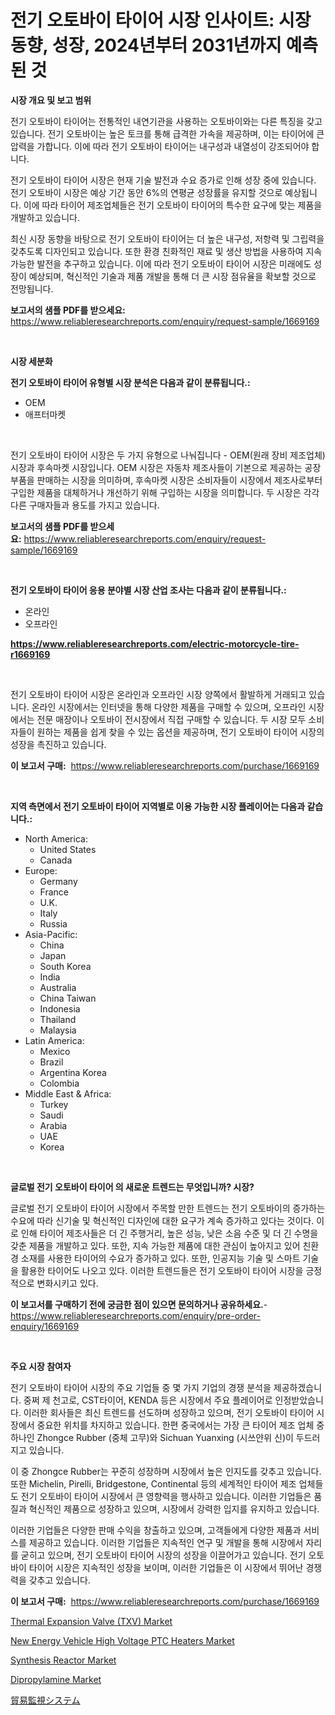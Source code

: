 <p><h1>전기 오토바이 타이어 시장 인사이트: 시장 동향, 성장, 2024년부터 2031년까지 예측된 것</h1></p><p><strong>시장 개요 및 보고 범위</strong></p>
<p><p>전기 오토바이 타이어는 전통적인 내연기관을 사용하는 오토바이와는 다른 특징을 갖고 있습니다. 전기 오토바이는 높은 토크를 통해 급격한 가속을 제공하며, 이는 타이어에 큰 압력을 가합니다. 이에 따라 전기 오토바이 타이어는 내구성과 내열성이 강조되어야 합니다.</p><p>전기 오토바이 타이어 시장은 현재 기술 발전과 수요 증가로 인해 성장 중에 있습니다. 전기 오토바이 시장은 예상 기간 동안 6%의 연평균 성장률을 유지할 것으로 예상됩니다. 이에 따라 타이어 제조업체들은 전기 오토바이 타이어의 특수한 요구에 맞는 제품을 개발하고 있습니다.</p><p>최신 시장 동향을 바탕으로 전기 오토바이 타이어는 더 높은 내구성, 저항력 및 그립력을 갖추도록 디자인되고 있습니다. 또한 환경 친화적인 재료 및 생산 방법을 사용하여 지속 가능한 발전을 추구하고 있습니다. 이에 따라 전기 오토바이 타이어 시장은 미래에도 성장이 예상되며, 혁신적인 기술과 제품 개발을 통해 더 큰 시장 점유율을 확보할 것으로 전망됩니다.</p></p>
<p><strong>보고서의 샘플 PDF를 받으세요:</strong> <a href="https://www.reliableresearchreports.com/enquiry/request-sample/1669169">https://www.reliableresearchreports.com/enquiry/request-sample/1669169</a></p>
<p>&nbsp;</p>
<p><strong>시장 세분화</strong></p>
<p><strong>전기 오토바이 타이어 유형별 시장 분석은 다음과 같이 분류됩니다.:</strong></p>
<p><ul><li>OEM</li><li>애프터마켓</li></ul></p>
<p>&nbsp;</p>
<p><p>전기 오토바이 타이어 시장은 두 가지 유형으로 나눠집니다 - OEM(원래 장비 제조업체) 시장과 후속마켓 시장입니다. OEM 시장은 자동차 제조사들이 기본으로 제공하는 공장 부품을 판매하는 시장을 의미하며, 후속마켓 시장은 소비자들이 시장에서 제조사로부터 구입한 제품을 대체하거나 개선하기 위해 구입하는 시장을 의미합니다. 두 시장은 각각 다른 구매자들과 용도를 가지고 있습니다.</p></p>
<p><strong>보고서의 샘플 PDF를 받으세요:</strong>&nbsp;<a href="https://www.reliableresearchreports.com/enquiry/request-sample/1669169">https://www.reliableresearchreports.com/enquiry/request-sample/1669169</a></p>
<p>&nbsp;</p>
<p><strong> 전기 오토바이 타이어 응용 분야별 시장 산업 조사는 다음과 같이 분류됩니다.:</strong></p>
<p><ul><li>온라인</li><li>오프라인</li></ul></p>
<p><strong><a href="https://www.reliableresearchreports.com/electric-motorcycle-tire-r1669169">https://www.reliableresearchreports.com/electric-motorcycle-tire-r1669169</a></strong></p>
<p>&nbsp;</p>
<p><p>전기 오토바이 타이어 시장은 온라인과 오프라인 시장 양쪽에서 활발하게 거래되고 있습니다. 온라인 시장에서는 인터넷을 통해 다양한 제품을 구매할 수 있으며, 오프라인 시장에서는 전문 매장이나 오토바이 전시장에서 직접 구매할 수 있습니다. 두 시장 모두 소비자들이 원하는 제품을 쉽게 찾을 수 있는 옵션을 제공하며, 전기 오토바이 타이어 시장의 성장을 촉진하고 있습니다.</p></p>
<p><strong>이 보고서 구매:</strong>&nbsp; <a href="https://www.reliableresearchreports.com/purchase/1669169">https://www.reliableresearchreports.com/purchase/1669169</a></p>
<p>&nbsp;</p>
<p><strong>지역 측면에서 전기 오토바이 타이어 지역별로 이용 가능한 시장 플레이어는 다음과 같습니다.:</strong></p>
<p><ul>
    <li>
        North America:
        <ul>
            <li>United States</li>
            <li>Canada</li>
        </ul>
    </li>
    <li>
        Europe:
        <ul>
            <li>Germany</li>
            <li>France</li>
            <li>U.K.</li>
            <li>Italy</li>
            <li>Russia</li>
        </ul>
    </li>
    <li>
        Asia-Pacific:
        <ul>
            <li>China</li>
            <li>Japan</li>
            <li>South Korea</li>
            <li>India</li>
            <li>Australia</li>
            <li>China Taiwan</li>
            <li>Indonesia</li>
            <li>Thailand</li>
            <li>Malaysia</li>
        </ul>
    </li>
    <li>
        Latin America:
        <ul>
            <li>Mexico</li>
            <li>Brazil</li>
            <li>Argentina Korea</li>
            <li>Colombia</li>
        </ul>
    </li>
    <li>
        Middle East & Africa:
        <ul>
            <li>Turkey</li>
            <li>Saudi</li>
            <li>Arabia</li>
            <li>UAE</li>
            <li>Korea</li>
        </ul>
    </li>
    </ul></p>
<p>&nbsp;</p>
<p><strong>글로벌 전기 오토바이 타이어 의 새로운 트렌드는 무엇입니까? 시장?</strong></p>
<p><p>글로벌 전기 오토바이 타이어 시장에서 주목할 만한 트렌드는 전기 오토바이의 증가하는 수요에 따라 신기술 및 혁신적인 디자인에 대한 요구가 계속 증가하고 있다는 것이다. 이로 인해 타이어 제조사들은 더 긴 주행거리, 높은 성능, 낮은 소음 수준 및 더 긴 수명을 갖춘 제품을 개발하고 있다. 또한, 지속 가능한 제품에 대한 관심이 높아지고 있어 친환경 소재를 사용한 타이어의 수요가 증가하고 있다. 또한, 인공지능 기술 및 스마트 기술을 활용한 타이어도 나오고 있다. 이러한 트렌드들은 전기 오토바이 타이어 시장을 긍정적으로 변화시키고 있다.</p></p>
<p><strong>이 보고서를 구매하기 전에 궁금한 점이 있으면 문의하거나 공유하세요.</strong>- <a href="https://www.reliableresearchreports.com/enquiry/pre-order-enquiry/1669169">https://www.reliableresearchreports.com/enquiry/pre-order-enquiry/1669169</a></p>
<p>&nbsp;</p>
<p><strong>주요 시장 참여자</strong></p>
<p><p>전기 오토바이 타이어 시장의 주요 기업들 중 몇 가지 기업의 경쟁 분석을 제공하겠습니다. 중쩌 제 천고로, CST타이어, KENDA 등은 시장에서 주요 플레이어로 인정받았습니다. 이러한 회사들은 최신 트렌드를 선도하며 성장하고 있으며, 전기 오토바이 타이어 시장에서 중요한 위치를 차지하고 있습니다. 한편 중국에서는 가장 큰 타이어 제조 업체 중 하나인 Zhongce Rubber (중체 고무)와 Sichuan Yuanxing (시쓰얀위 신)이 두드러지고 있습니다.</p><p>이 중 Zhongce Rubber는 꾸준히 성장하며 시장에서 높은 인지도를 갖추고 있습니다. 또한 Michelin, Pirelli, Bridgestone, Continental 등의 세계적인 타이어 제조 업체들도 전기 오토바이 타이어 시장에서 큰 영향력을 행사하고 있습니다. 이러한 기업들은 품질과 혁신적인 제품으로 성장하고 있으며, 시장에서 강력한 입지를 유지하고 있습니다.</p><p>이러한 기업들은 다양한 판매 수익을 창출하고 있으며, 고객들에게 다양한 제품과 서비스를 제공하고 있습니다. 이러한 기업들은 지속적인 연구 및 개발을 통해 시장에서 자리를 굳히고 있으며, 전기 오토바이 타이어 시장의 성장을 이끌어가고 있습니다. 전기 오토바이 타이어 시장은 지속적인 성장을 보이며, 이러한 기업들은 이 시장에서 뛰어난 경쟁력을 갖추고 있습니다.</p></p>
<p><strong>이 보고서 구매:</strong>&nbsp;&nbsp;<a href="https://www.reliableresearchreports.com/purchase/1669169">https://www.reliableresearchreports.com/purchase/1669169</a></p>
<p><p><a href="https://issuu.com/reportprime-2/docs/thermal-expansion-valve-txv-market-size-2030.pptx">Thermal Expansion Valve (TXV) Market</a></p><p><a href="https://issuu.com/reportprime-2/docs/new-energy-vehicle-high-voltage-ptc-heaters-market">New Energy Vehicle High Voltage PTC Heaters Market</a></p><p><a href="https://view.publitas.com/reportprime-1/synthesis-reactor-market-research-report-forecasted-for-period-from-2024-2031-by-market-type-market-application-and-region/">Synthesis Reactor Market</a></p><p><a href="https://unruly-ladybug-44b.notion.site/Dipropylamine-Market-Share-Market-New-Trends-Analysis-Report-By-Type-By-Application-By-End-use--f5dfc6eebcf345968e474a1c6ce85b37">Dipropylamine Market</a></p><p><a href="https://medium.com/@reyeshowell655/%E5%8F%96%E5%BC%95%E7%9B%A3%E8%A6%96%E3%82%B7%E3%82%B9%E3%83%86%E3%83%A0%E5%B8%82%E5%A0%B4%E3%81%AE%E5%88%86%E6%9E%90-%E3%82%B0%E3%83%AD%E3%83%BC%E3%83%90%E3%83%AB%E7%94%A3%E6%A5%AD%E3%81%AE%E8%A6%8B%E9%80%9A%E3%81%97%E3%81%A8%E4%BA%88%E6%B8%AC-2024%E5%B9%B4%E3%81%8B%E3%82%892031%E5%B9%B4%E3%81%BE%E3%81%A7-33e9340c0210">貿易監視システム</a></p></p>